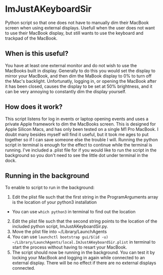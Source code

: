 # ImJustAKeyboardSir
Python script so that one does not have to manually dim their MacBook screen when using external displays. Usefull when the user does not want to use their MacBook display, but still wants to use the keyboard and trackpad of the MacBook.  

## When is this useful?

You have at least one external monitor and do not wish to use the MacBooks built in display. Generally to do this you would set the display to mirror your MacBook, and then dim the MaBook display to 0% to turn off the Mac's backlight. Unfortunatly, logging in, or opening the MacBook after it has been closed, causes the display to be set at 50% brightness, and it can be very annoying to constantly dim the display yourself. 

## How does it work?

This script listens for log in events or laptop opening events and uses a private Apple framework to dim the MacBooks screen. This is designed for Apple Silicon Macs, and has only been tested on a single M1 Pro MacBook. I doubt many besides myself will find it useful, but it took me ages to put together so if I can save someone else the trouble I will. Running the python script in terminal is enough for the effect to continue while the terminal is running. I've included a .plist file for if you would like to run the script in the background so you don't need to see the little dot under terminal in the dock. 

## Running in the background

To enable to script to run in the background:

1. Edit the plist file such that the first string in the ProgramArguments array is the location of your python3 installation
 * You can use `which python3` in terminal to find out the location
2. Edit the plist file such that the second string points to the location of the included python script, ImJustAKeyboardSir.py.
3. Move the plist file into ~/Library/LaunchAgents
4. You can use `launchctl bootstrap gui/$(id -u) ~/Library/LaunchAgents/local.ImJustAKeyboardSir.plist` in terminal to start the process without having to resart your MacBook.
5. The script should now be running in the background. You can test it by locking your MacBook and logging in again while connected to an external display. There will be no effect if there are no external displays connected. 
